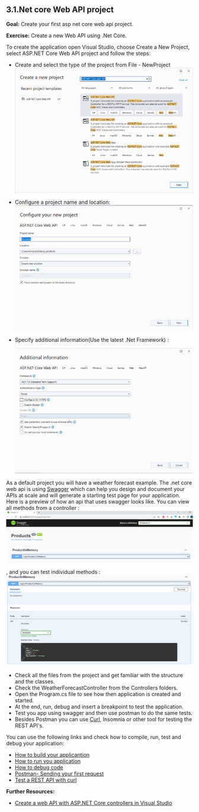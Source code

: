 ## 3.1.Net core Web API project

**Goal:** Create your first asp net core web api project.

**Exercise:**
 Create a new Web API using .Net Core.
 
  To create the application open Visual Studio, choose Create a New Project, select ASP.NET Core Web API project and follow the steps:

 - Create and select the type of the project from File - NewProject  
   ![WEBAPI](https://raw.githubusercontent.com/msg-CareerPaths/csharp-training/main/resources/images/webapi1.png)

 - Configure a project name and location:  
   ![WEBAPI2](https://raw.githubusercontent.com/msg-CareerPaths/csharp-training/main/resources/images/webapi2.png)

 - Specify additional information(Use the latest .Net Framework) :

   ![WEBAPI3](https://raw.githubusercontent.com/msg-CareerPaths/csharp-training/main/resources/images/webapi3.png)

 As a default project you will have a weather forecast example.
 The .net core web api is using [Swagger](https://swagger.io/) which can help you design and document your APIs at scale and will generate a starting test page for your application. 
 Here is a preview of how an api that uses swagger looks like. You can view all methods from a controller :
![SWAGGER](https://raw.githubusercontent.com/msg-CareerPaths/csharp-training/main/resources/images/swagger1.png)

, and you can test individual methods :
![SWAGGER](https://raw.githubusercontent.com/msg-CareerPaths/csharp-training/main/resources/images/swagger2.png)

 - Check all the files from the project and get familiar with the structure and the classes.  
 - Check the WeatherForecastController from the Controllers folders.  
 - Open the Program.cs file to see how then application is created and started.  
 - At the end, run, debug and  insert a breakpoint to test the application. 
 - Test you app using swagger and then use postman to do the same tests.  
 - Besides Postman you can use [Curl](https://curl.se/docs/), Insomnia or other tool for testing the REST API's.

 You can use the following links and check how to compile, run, test and debug your application:  
 - [How to build your applicantion](https://learn.microsoft.com/en-us/visualstudio/ide/building-and-cleaning-projects-and-solutions-in-visual-studio?view=vs-2022)   
 - [How to run you application](https://learn.microsoft.com/en-us/visualstudio/debugger/debugging-absolute-beginners?view=vs-2022&tabs=csharp#run-the-app)  
 - [How to debug code](https://learn.microsoft.com/en-us/visualstudio/debugger/debugging-absolute-beginners?view=vs-2022&tabs=csharp#debug-the-app)  
 - [Postman- Sending your first request](https://learning.postman.com/docs/getting-started/sending-the-first-request/)
 - [Test a REST API with curl](https://www.baeldung.com/curl-rest)  

**Further Resources:**

 - [Create a web API with ASP.NET Core controllers in Visual Studio](https://learn.microsoft.com/en-us/aspnet/core/tutorials/first-web-api?view=aspnetcore-8.0&tabs=visual-studio)
